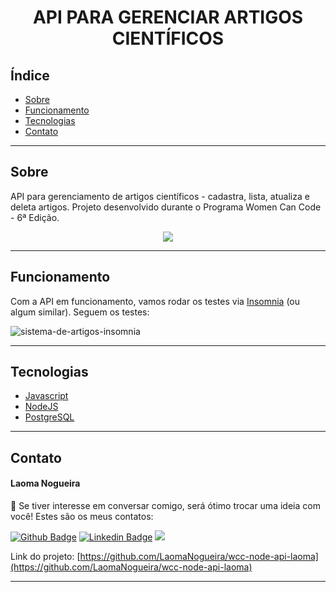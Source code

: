 <h1 align="center"> API PARA GERENCIAR ARTIGOS CIENTÍFICOS </h1>

## Índice

  - [Sobre](#Sobre)
  - [Funcionamento](#Funcionamento)
  - [Tecnologias](#Tecnologias)
  - [Contato](#Contato)

<hr>

<!-- ABOUT -->

## Sobre

<p align="left"> API para gerenciamento de artigos científicos - cadastra, lista, atualiza e deleta artigos.
Projeto desenvolvido durante o Programa Women Can Code - 6ª Edição. </p>

<p align="center">
<img src="http://img.shields.io/static/v1?label=STATUS&message= FINALIZADO &color=blue&style=for-the-badge"/>
</p>

<hr>

<!-- OPERATION -->

## Funcionamento

Com a API em funcionamento, vamos rodar os testes via [Insomnia](https://insomnia.rest/download) (ou algum similar). Seguem os testes:

![sistema-de-artigos-insomnia](https://user-images.githubusercontent.com/88911231/142739955-8bc873f2-6f20-4186-83d1-bb05326a4345.gif)

<hr>

<!-- TECHNOLOGIES -->

## Tecnologias️

  - [Javascript](https://developer.mozilla.org/pt-BR/docs/Web/JavaScript)
  - [NodeJS](https://nodejs.org/en/)
  - [PostgreSQL](https://www.postgresql.org/)

<hr>

<!-- CONTACT -->

## Contato

#### Laoma Nogueira

<p align="left"> 🤝 Se tiver interesse em conversar comigo, será ótimo trocar uma ideia com você! Estes são os meus contatos: </p>

[![Github Badge](https://img.shields.io/badge/-Github-000?style=flat-square&logo=Github&logoColor=white&link=https://github.com/LaomaNogueira)](https://github.com/LaomaNogueira)
[![Linkedin Badge](https://img.shields.io/badge/-LinkedIn-blue?style=flat-square&logo=Linkedin&logoColor=white&link=https://www.linkedin.com/in/laoma-nogueira/)](https://www.linkedin.com/in/laoma-nogueira/)
<a href="mailto:laomanogueira@gmail.com" alt="gmail" target="_blank">
<img src="https://img.shields.io/badge/-Gmail-FF0000?style=flat-square&labelColor=FF0000&logo=gmail&logoColor=white&link=mailto:laomanogueira@gmail.com" />
</a>

Link do projeto: [https://github.com/LaomaNogueira/wcc-node-api-laoma](https://github.com/LaomaNogueira/wcc-node-api-laoma)
<hr>
